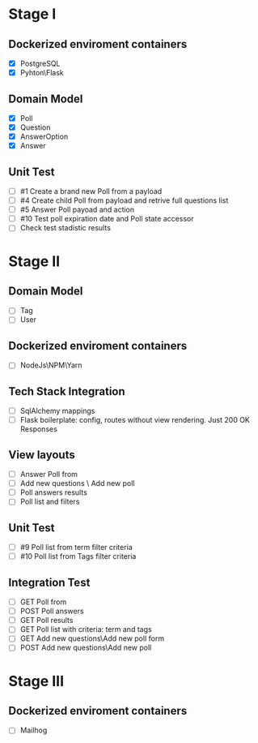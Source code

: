 # Stage I
## Dockerized enviroment containers
- [x] PostgreSQL
- [x] Pyhton\Flask

## Domain Model
- [x] Poll
- [x] Question
- [x] AnswerOption
- [x] Answer

## Unit Test
- [ ] #1 Create a brand new Poll from a payload
- [ ] #4 Create child Poll from payload and retrive full questions list
- [ ] #5 Answer Poll payoad and action
- [ ] #10 Test poll expiration date and Poll state accessor
- [ ] Check test stadistic results

# Stage II
## Domain Model
- [ ] Tag
- [ ] User

## Dockerized enviroment containers
- [ ] NodeJs\NPM\Yarn

## Tech Stack Integration
- [ ] SqlAlchemy mappings
- [ ] Flask boilerplate: config, routes without view rendering. Just 200 OK Responses

## View layouts
- [ ] Answer Poll from
- [ ] Add new questions \ Add new poll
- [ ] Poll answers results
- [ ] Poll list and filters
 
## Unit Test
- [ ] #9 Poll list from term filter criteria
- [ ] #10 Poll list from Tags filter criteria

## Integration Test
- [ ] GET Poll from
- [ ] POST Poll answers
- [ ] GET Poll results
- [ ] GET Poll list with criteria: term and tags
- [ ] GET Add new questions\Add new poll form
- [ ] POST Add new questions\Add new poll

# Stage III
## Dockerized enviroment containers
- [ ] Mailhog
